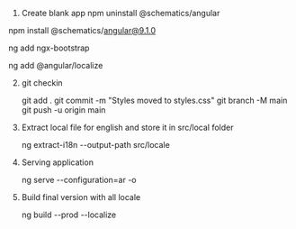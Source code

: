 1. Create blank app
npm uninstall @schematics/angular

npm install @schematics/angular@9.1.0

ng add ngx-bootstrap

ng add @angular/localize

2. git checkin

    git add . 
    git commit -m "Styles moved to styles.css"
    git branch -M main
    git push -u origin main

3. Extract local file for english and store it in src/local folder

    ng extract-i18n --output-path src/locale

4. Serving application

    ng serve --configuration=ar -o

5. Build final version with all locale

    ng build --prod --localize